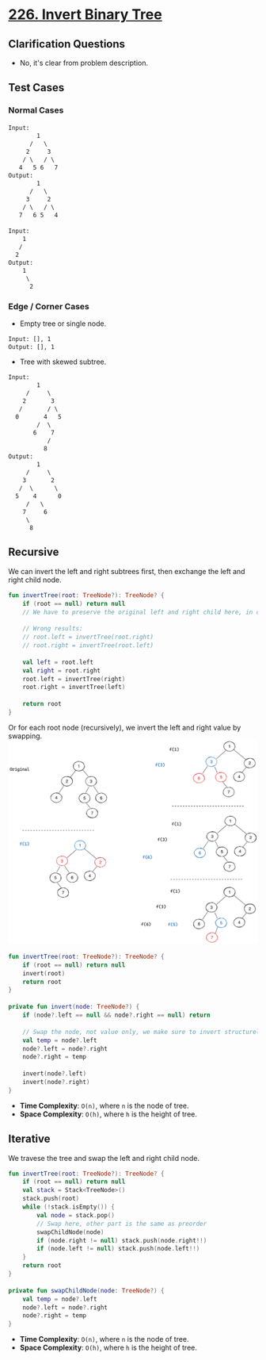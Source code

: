 # [226. Invert Binary Tree](https://leetcode.com/problems/invert-binary-tree/)

## Clarification Questions
* No, it's clear from problem description.
 
## Test Cases
### Normal Cases
```
Input: 
        1
      /   \
     2     3
    / \   / \
   4   5 6   7  
Output: 
        1
      /   \
     3     2
    / \   / \
   7   6 5   4  

Input:
    1
   /
  2
Output:
    1
     \
      2
```
### Edge / Corner Cases
* Empty tree or single node.
```
Input: [], 1
Output: [], 1
```
* Tree with skewed subtree.
```
Input:
        1
     /     \
    2       3
   /       / \ 
  0       4   5
        /  \
       6    7
           /
          8
Output:
        1
     /     \
    3       2
   /  \      \
  5    4      0
     /   \
    7     6
     \
      8 
```

## Recursive
We can invert the left and right subtrees first, then exchange the left and right child node.
```kotlin
fun invertTree(root: TreeNode?): TreeNode? {
    if (root == null) return null
    // We have to preserve the original left and right child here, in case of references changes after inverting.
    
    // Wrong results: 
    // root.left = invertTree(root.right)
    // root.right = invertTree(root.left)
    
    val left = root.left
    val right = root.right
    root.left = invertTree(right)
    root.right = invertTree(left)
    
    return root
}
```

Or for each root node (recursively), we invert the left and right value by swapping.
![](../media/226.invert-binary-tree.png)
```kotlin
fun invertTree(root: TreeNode?): TreeNode? {
    if (root == null) return null
    invert(root)
    return root
}

private fun invert(node: TreeNode?) {
    if (node?.left == null && node?.right == null) return
    
    // Swap the node, not value only, we make sure to invert structurelly.
    val temp = node?.left
    node?.left = node?.right
    node?.right = temp
    
    invert(node?.left)
    invert(node?.right)
}
```
* **Time Complexity**: `O(n)`, where `n` is the node of tree.
* **Space Complexity**: `O(h)`, where `h` is the height of tree.

## Iterative
We travese the tree and swap the left and right child node.
```kotlin
fun invertTree(root: TreeNode?): TreeNode? {
    if (root == null) return null
    val stack = Stack<TreeNode>()
    stack.push(root)
    while (!stack.isEmpty()) {
        val node = stack.pop()
        // Swap here, other part is the same as preorder
        swapChildNode(node)
        if (node.right != null) stack.push(node.right!!)
        if (node.left != null) stack.push(node.left!!)
    }
    return root
}

private fun swapChildNode(node: TreeNode?) {
    val temp = node?.left
    node?.left = node?.right
    node?.right = temp
}
```
* **Time Complexity**: `O(n)`, where `n` is the node of tree.
* **Space Complexity**: `O(h)`, where `h` is the height of tree.